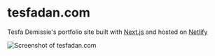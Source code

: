# tesfadan.com

Tesfa Demissie's portfolio site built with [Next.js](https://nextjs.org) and hosted on [Netlify](https://www.netlify.com)

![Screenshot of tesfadan.com](https://tesfadan.com/assets/images/tesfadan.com.png)
